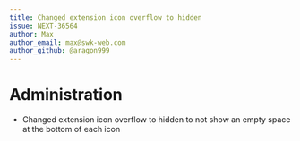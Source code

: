 ```yaml
---
title: Changed extension icon overflow to hidden
issue: NEXT-36564
author: Max
author_email: max@swk-web.com
author_github: @aragon999
---
```

# Administration
* Changed extension icon overflow to hidden to not show an empty space at the bottom of each icon

